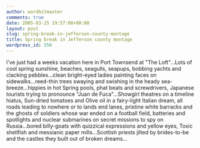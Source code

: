 ```yaml
---
author: wordbitmaster
comments: true
date: 2005-03-25 19:57:00+00:00
layout: post
slug: spring-break-in-jefferson-county-montage
title: Spring break in Jefferson county montage
wordpress_id: 550
---
```


I've just had a weeks vacation here in Port Townsend at "The Loft"...Lots of cool spring sunshine, beaches, seagulls, seapups, bobbing yachts and clacking pebbles...clean bright-eyed ladies painting faces on sidewalks...reed-thin trees swaying and swishing in the heady sea-breeze...hippies in hot Spring pools, phat beats and screwdrivers, Japanese tourists trying to pronounce "Juan de Fuca"...Showgirl theatres on a timeline hiatus, Sun-dried tomatoes and Olive oil in a fairy-light Italian dream, all roads leading to nowhere or to lands end lanes, pristine white barracks and the ghosts of soldiers whose war ended on a football field, batteries and spotlights and nuclear submarines on secret missions to spy on Russia...bored billy-goats with quizzical expressions and yellow eyes, Toxic shellfish and messianic paper mills...Scottish priests jilted by brides-to-be and the castles they built out of broken dreams...
